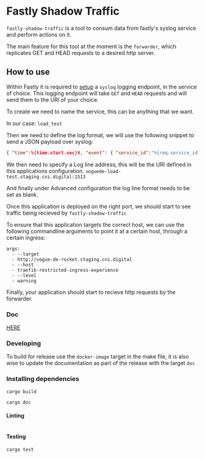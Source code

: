 # Fastly Shadow Traffic

`fastly-shadow-traffic` is a tool to consum data from fastly's syslog service
and perform actions on it.

The main feature for this tool at the moment is the `forwarder`, which replicates
GET and HEAD requests to a desired http server.

## How to use

Within Fastly it is required to [setup](https://docs.fastly.com/guides/streaming-logs/log-streaming-syslog) a `syslog` logging endpoint, in the service of choice.
This logging endpoint will take `GET` and `HEAD` requests and will send them to the URI of
your choice.

To create we need to name the service, this can be anything that we want.

In our case: `load_test`

Then we need to define the log format, we will use the following snippet to send a JSON payload over syslog:

```json
{ "time":%{time.start.sec}V, "event": { "service_id":"%{req.service_id}V", "client_ip":"%h", "request":"%m", "url":"%{cstr_escape(req.url)}V", "request_referer":"%{Referer}i", "request_user_agent":"%{User-Agent}i", "request_accept_content":"%{Accept}i", "request_accept_language":"%{Accept-Language}i", "request_accept_encoding":"%{Accept-Encoding}i", "request_accept_charset":"%{Accept-Charset}i" } }
```

We then need to specify a Log line address, this will be the URI defined in this applications configuration. `voguede-load-test.staging.cni.digital:1513`

And finally under Advanced configuration the log line format needs to be set as blank.

Once this application is deployed on the right port, we should start to see traffic being recieved by `fastly-shadow-traffic`

To ensure that this application targets the correct host, we can use the following commandline arguments to point it at a certain host, through a certain ingress:

```
args:
  - --target
  - http://vogue-de-rocket.staging.cni.digital
  - --host
  - traefik-restricted-ingress-experience
  - --level
  - warning
```

Finally, your application should start to recieve http requests by the forwarder.

### Doc

[HERE](./doc)

### Developing

To build for release use the `docker-image` target in the make file, it is also
wise to update the documentation as part of the release with the target `doc`

### Installing dependencies

```
cargo build
```

```
cargo doc
```

#### Linting

```
```

#### Testing

```
cargo test
```

